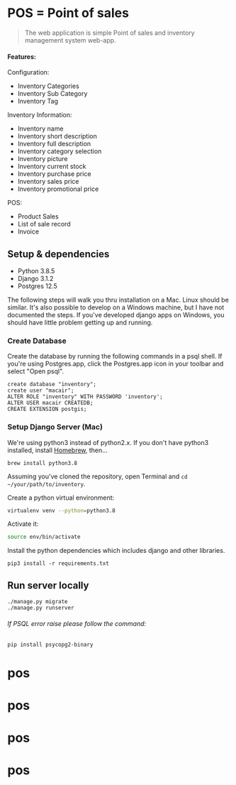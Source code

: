 # POS = Point of sales
> The web application is simple Point of sales and inventory management system web-app.
 #### Features:
 Configuration:
 -  Inventory Categories
 -  Inventory Sub Category
 -  Inventory Tag
 
 Inventory Information:
 - Inventory name 
 - Inventory short description  
 - Inventory full description  
 - Inventory category selection  
 - Inventory picture 
 - Inventory current stock
 - Inventory purchase price
 - Inventory sales price
 - Inventory promotional price
 
 POS:
 - Product Sales
 - List of sale record
 - Invoice 

## Setup & dependencies

- Python 3.8.5
- Django 3.1.2
- Postgres 12.5

The following steps will walk you thru installation on a Mac. Linux should be similar.
It's also possible to develop on a Windows machine, but I have not documented the steps.
If you've developed django apps on Windows, you should have little problem getting
up and running.


### Create Database

Create the database by running the following commands in a psql shell. If you're using
Postgres.app, click the Postgres.app icon in your toolbar and select "Open psql".

```
create database "inventory";
create user "macair";
ALTER ROLE "inventory" WITH PASSWORD 'inventory';
ALTER USER macair CREATEDB;
CREATE EXTENSION postgis;
```


### Setup Django Server (Mac)

We're using python3 instead of python2.x. If you don't have python3 installed,
install [Homebrew](http://brew.sh), then…

```
brew install python3.8
```

Assuming you've cloned the repository, open Terminal and `cd ~/your/path/to/inventory`.

Create a python virtual environment:

```bash
virtualenv venv --python=python3.8
```

Activate it:

```bash
source env/bin/activate
```

Install the python dependencies which includes django and other libraries.

```
pip3 install -r requirements.txt
```


## Run server locally

```
./manage.py migrate
./manage.py runserver
```

###### If PSQL error raise please follow the command:
```pip install psycopg2-binary```
# pos
# pos
# pos
# pos
